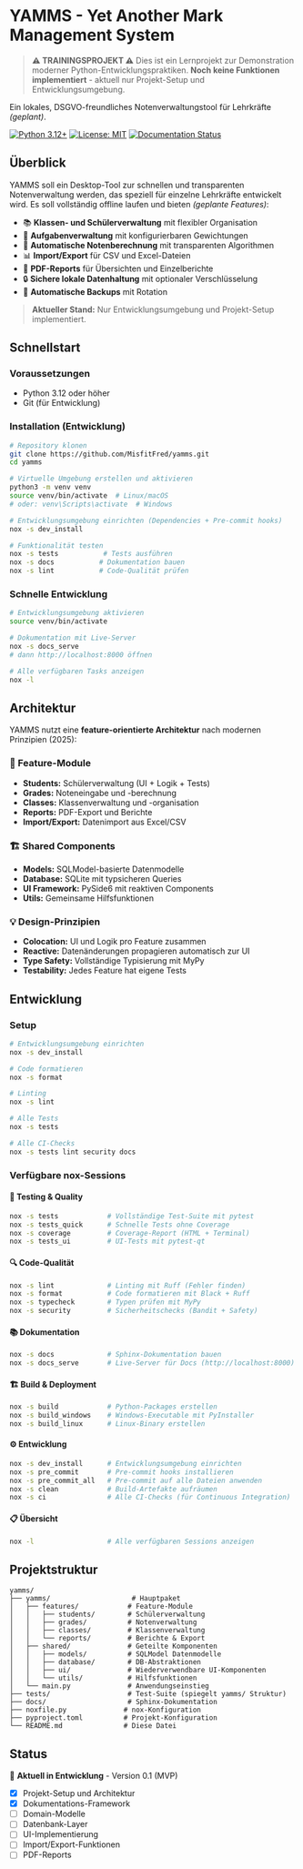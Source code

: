 # YAMMS - Yet Another Mark Management System

> **⚠️ TRAININGSPROJEKT ⚠️**
> Dies ist ein Lernprojekt zur Demonstration moderner Python-Entwicklungspraktiken.
> **Noch keine Funktionen implementiert** - aktuell nur Projekt-Setup und Entwicklungsumgebung.

Ein lokales, DSGVO-freundliches Notenverwaltungstool für Lehrkräfte *(geplant)*.

[![Python 3.12+](https://img.shields.io/badge/python-3.12+-blue.svg)](https://www.python.org/downloads/)
[![License: MIT](https://img.shields.io/badge/License-MIT-yellow.svg)](https://opensource.org/licenses/MIT)
[![Documentation Status](https://readthedocs.org/projects/yamms/badge/?version=latest)](https://yamms.readthedocs.io/en/latest/?badge=latest)

## Überblick

YAMMS soll ein Desktop-Tool zur schnellen und transparenten Notenverwaltung werden, das speziell für einzelne Lehrkräfte entwickelt wird. Es soll vollständig offline laufen und bieten *(geplante Features)*:

- 📚 **Klassen- und Schülerverwaltung** mit flexibler Organisation
- 📝 **Aufgabenverwaltung** mit konfigurierbaren Gewichtungen
- 🧮 **Automatische Notenberechnung** mit transparenten Algorithmen
- 📊 **Import/Export** für CSV und Excel-Dateien
- 📄 **PDF-Reports** für Übersichten und Einzelberichte
- 🔒 **Sichere lokale Datenhaltung** mit optionaler Verschlüsselung
- 💾 **Automatische Backups** mit Rotation

> **Aktueller Stand:** Nur Entwicklungsumgebung und Projekt-Setup implementiert.

## Schnellstart

### Voraussetzungen

- Python 3.12 oder höher
- Git (für Entwicklung)

### Installation (Entwicklung)

```bash
# Repository klonen
git clone https://github.com/MisfitFred/yamms.git
cd yamms

# Virtuelle Umgebung erstellen und aktivieren
python3 -m venv venv
source venv/bin/activate  # Linux/macOS
# oder: venv\Scripts\activate  # Windows

# Entwicklungsumgebung einrichten (Dependencies + Pre-commit hooks)
nox -s dev_install

# Funktionalität testen
nox -s tests           # Tests ausführen
nox -s docs           # Dokumentation bauen
nox -s lint           # Code-Qualität prüfen
```

### Schnelle Entwicklung

```bash
# Entwicklungsumgebung aktivieren
source venv/bin/activate

# Dokumentation mit Live-Server
nox -s docs_serve
# dann http://localhost:8000 öffnen

# Alle verfügbaren Tasks anzeigen
nox -l
```

## Architektur

YAMMS nutzt eine **feature-orientierte Architektur** nach modernen Prinzipien (2025):

### 🎯 Feature-Module
- **Students:** Schülerverwaltung (UI + Logik + Tests)
- **Grades:** Noteneingabe und -berechnung
- **Classes:** Klassenverwaltung und -organisation
- **Reports:** PDF-Export und Berichte
- **Import/Export:** Datenimport aus Excel/CSV

### 🏗️ Shared Components
- **Models:** SQLModel-basierte Datenmodelle
- **Database:** SQLite mit typsicheren Queries
- **UI Framework:** PySide6 mit reaktiven Components
- **Utils:** Gemeinsame Hilfsfunktionen

### 💡 Design-Prinzipien
- **Colocation:** UI und Logik pro Feature zusammen
- **Reactive:** Datenänderungen propagieren automatisch zur UI
- **Type Safety:** Vollständige Typisierung mit MyPy
- **Testability:** Jedes Feature hat eigene Tests

## Entwicklung

### Setup

```bash
# Entwicklungsumgebung einrichten
nox -s dev_install

# Code formatieren
nox -s format

# Linting
nox -s lint

# Alle Tests
nox -s tests

# Alle CI-Checks
nox -s tests lint security docs
```



### Verfügbare nox-Sessions

#### 🧪 Testing & Quality
```bash
nox -s tests            # Vollständige Test-Suite mit pytest
nox -s tests_quick      # Schnelle Tests ohne Coverage
nox -s coverage         # Coverage-Report (HTML + Terminal)
nox -s tests_ui         # UI-Tests mit pytest-qt
```

#### 🔍 Code-Qualität
```bash
nox -s lint             # Linting mit Ruff (Fehler finden)
nox -s format           # Code formatieren mit Black + Ruff
nox -s typecheck        # Typen prüfen mit MyPy
nox -s security         # Sicherheitschecks (Bandit + Safety)
```

#### 📚 Dokumentation
```bash
nox -s docs             # Sphinx-Dokumentation bauen
nox -s docs_serve       # Live-Server für Docs (http://localhost:8000)
```

#### 🏗️ Build & Deployment
```bash
nox -s build            # Python-Packages erstellen
nox -s build_windows    # Windows-Executable mit PyInstaller
nox -s build_linux      # Linux-Binary erstellen
```

#### ⚙️ Entwicklung
```bash
nox -s dev_install      # Entwicklungsumgebung einrichten
nox -s pre_commit       # Pre-commit hooks installieren
nox -s pre_commit_all   # Pre-commit auf alle Dateien anwenden
nox -s clean            # Build-Artefakte aufräumen
nox -s ci               # Alle CI-Checks (für Continuous Integration)
```

#### 📋 Übersicht
```bash
nox -l                  # Alle verfügbaren Sessions anzeigen
```

## Projektstruktur

```
yamms/
├── yamms/                    # Hauptpaket
│   ├── features/            # Feature-Module
│   │   ├── students/        # Schülerverwaltung
│   │   ├── grades/          # Notenverwaltung
│   │   ├── classes/         # Klassenverwaltung
│   │   └── reports/         # Berichte & Export
│   ├── shared/              # Geteilte Komponenten
│   │   ├── models/          # SQLModel Datenmodelle
│   │   ├── database/        # DB-Abstraktionen
│   │   ├── ui/              # Wiederverwendbare UI-Komponenten
│   │   └── utils/           # Hilfsfunktionen
│   └── main.py              # Anwendungseinstieg
├── tests/                   # Test-Suite (spiegelt yamms/ Struktur)
├── docs/                    # Sphinx-Dokumentation
├── noxfile.py              # nox-Konfiguration
├── pyproject.toml          # Projekt-Konfiguration
└── README.md               # Diese Datei
```



## Status

🚧 **Aktuell in Entwicklung** - Version 0.1 (MVP)

- [x] Projekt-Setup und Architektur
- [x] Dokumentations-Framework
- [ ] Domain-Modelle
- [ ] Datenbank-Layer
- [ ] UI-Implementierung
- [ ] Import/Export-Funktionen
- [ ] PDF-Reports
